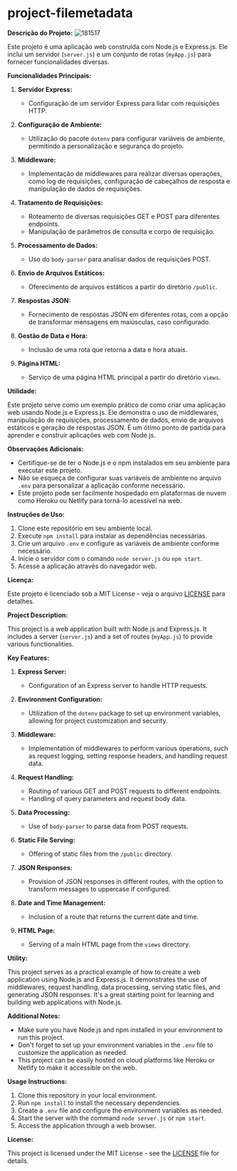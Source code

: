 # project-filemetadata

**Descrição do Projeto:**
![181517](https://github.com/victorbrigido/project-filemetadata/assets/110338761/3b675232-b7c6-4184-b713-9ff6835712c6)

Este projeto é uma aplicação web construída com Node.js e Express.js. Ele inclui um servidor (`server.js`) e um conjunto de rotas (`myApp.js`) para fornecer funcionalidades diversas.


**Funcionalidades Principais:**

1. **Servidor Express:**
   - Configuração de um servidor Express para lidar com requisições HTTP.

2. **Configuração de Ambiente:**
   - Utilização do pacote `dotenv` para configurar variáveis de ambiente, permitindo a personalização e segurança do projeto.

3. **Middleware:**
   - Implementação de middlewares para realizar diversas operações, como log de requisições, configuração de cabeçalhos de resposta e manipulação de dados de requisições.

4. **Tratamento de Requisições:**
   - Roteamento de diversas requisições GET e POST para diferentes endpoints.
   - Manipulação de parâmetros de consulta e corpo de requisição.

5. **Processamento de Dados:**
   - Uso do `body-parser` para analisar dados de requisições POST.

6. **Envio de Arquivos Estáticos:**
   - Oferecimento de arquivos estáticos a partir do diretório `/public`.

7. **Respostas JSON:**
   - Fornecimento de respostas JSON em diferentes rotas, com a opção de transformar mensagens em maiúsculas, caso configurado.

8. **Gestão de Data e Hora:**
   - Inclusão de uma rota que retorna a data e hora atuais.

9. **Página HTML:**
   - Serviço de uma página HTML principal a partir do diretório `views`.

**Utilidade:**

Este projeto serve como um exemplo prático de como criar uma aplicação web usando Node.js e Express.js. Ele demonstra o uso de middlewares, manipulação de requisições, processamento de dados, envio de arquivos estáticos e geração de respostas JSON. É um ótimo ponto de partida para aprender e construir aplicações web com Node.js.

**Observações Adicionais:**

- Certifique-se de ter o Node.js e o npm instalados em seu ambiente para executar este projeto.
- Não se esqueça de configurar suas variáveis de ambiente no arquivo `.env` para personalizar a aplicação conforme necessário.
- Este projeto pode ser facilmente hospedado em plataformas de nuvem como Heroku ou Netlify para torná-lo acessível na web.

**Instruções de Uso:**

1. Clone este repositório em seu ambiente local.
2. Execute `npm install` para instalar as dependências necessárias.
3. Crie um arquivo `.env` e configure as variáveis de ambiente conforme necessário.
4. Inicie o servidor com o comando `node server.js` ou `npm start`.
5. Acesse a aplicação através do navegador web.

**Licença:**

Este projeto é licenciado sob a MIT License - veja o arquivo [LICENSE](./LICENSE) para detalhes.


**Project Description:**

This project is a web application built with Node.js and Express.js. It includes a server (`server.js`) and a set of routes (`myApp.js`) to provide various functionalities.

**Key Features:**

1. **Express Server:**
   - Configuration of an Express server to handle HTTP requests.

2. **Environment Configuration:**
   - Utilization of the `dotenv` package to set up environment variables, allowing for project customization and security.

3. **Middleware:**
   - Implementation of middlewares to perform various operations, such as request logging, setting response headers, and handling request data.

4. **Request Handling:**
   - Routing of various GET and POST requests to different endpoints.
   - Handling of query parameters and request body data.

5. **Data Processing:**
   - Use of `body-parser` to parse data from POST requests.

6. **Static File Serving:**
   - Offering of static files from the `/public` directory.

7. **JSON Responses:**
   - Provision of JSON responses in different routes, with the option to transform messages to uppercase if configured.

8. **Date and Time Management:**
   - Inclusion of a route that returns the current date and time.

9. **HTML Page:**
   - Serving of a main HTML page from the `views` directory.

**Utility:**

This project serves as a practical example of how to create a web application using Node.js and Express.js. It demonstrates the use of middlewares, request handling, data processing, serving static files, and generating JSON responses. It's a great starting point for learning and building web applications with Node.js.

**Additional Notes:**

- Make sure you have Node.js and npm installed in your environment to run this project.
- Don't forget to set up your environment variables in the `.env` file to customize the application as needed.
- This project can be easily hosted on cloud platforms like Heroku or Netlify to make it accessible on the web.

**Usage Instructions:**

1. Clone this repository in your local environment.
2. Run `npm install` to install the necessary dependencies.
3. Create a `.env` file and configure the environment variables as needed.
4. Start the server with the command `node server.js` or `npm start`.
5. Access the application through a web browser.

**License:**

This project is licensed under the MIT License - see the [LICENSE](./LICENSE) file for details.


